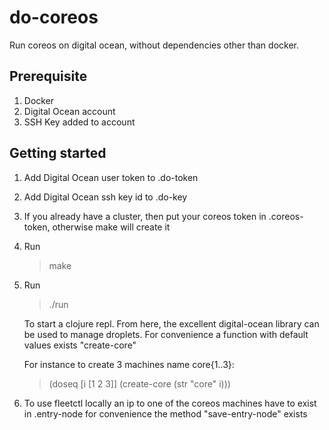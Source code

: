 # do-coreos

Run coreos on digital ocean, without dependencies other than docker.

## Prerequisite

1. Docker
1. Digital Ocean account
1. SSH Key added to account

## Getting started

1. Add Digital Ocean user token to .do-token

1. Add Digital Ocean ssh key id to .do-key

1. If you already have a cluster, then put your coreos token in
.coreos-token, otherwise make will create it

1. Run
	> make

1. Run

	> ./run

	To start a clojure repl. From here, the excellent digital-ocean
	library can be used to manage droplets. For convenience a function with
	default values exists "create-core"

	For instance to create 3 machines name core{1..3}:

	> (doseq [i [1 2 3]] (create-core (str "core" i)))

1. To use fleetctl locally an ip to one of the coreos machines have to
exist in .entry-node for convenience the method "save-entry-node"
exists
